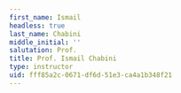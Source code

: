```yaml
---
first_name: Ismail
headless: true
last_name: Chabini
middle_initial: ''
salutation: Prof.
title: Prof. Ismail Chabini
type: instructor
uid: fff85a2c-0671-df6d-51e3-ca4a1b348f21
---
```

